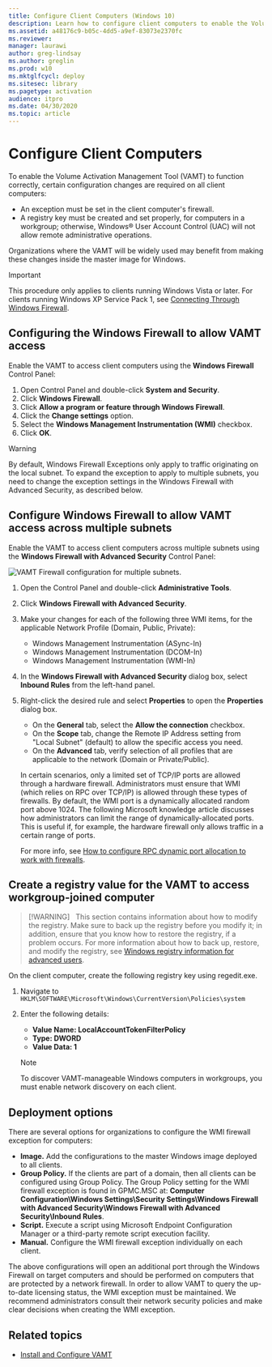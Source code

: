 ```yaml
---
title: Configure Client Computers (Windows 10)
description: Learn how to configure client computers to enable the Volume Activation Management Tool (VAMT) to function correctly.
ms.assetid: a48176c9-b05c-4dd5-a9ef-83073e2370fc
ms.reviewer: 
manager: laurawi
author: greg-lindsay
ms.author: greglin
ms.prod: w10
ms.mktglfcycl: deploy
ms.sitesec: library
ms.pagetype: activation
audience: itpro
ms.date: 04/30/2020
ms.topic: article
---
```


# Configure Client Computers

To enable the Volume Activation Management Tool (VAMT) to function correctly, certain configuration changes are required on all client computers:

- An exception must be set in the client computer's firewall.
- A registry key must be created and set properly, for computers in a workgroup; otherwise, Windows® User Account Control (UAC) will not allow remote administrative operations.

Organizations where the VAMT will be widely used may benefit from making these changes inside the master image for Windows.

> [!IMPORTANT]
> This procedure only applies to clients running Windows Vista or later. For clients running Windows XP Service Pack 1, see [Connecting Through Windows Firewall](/windows/win32/wmisdk/connecting-to-wmi-remotely-with-vbscript).

## Configuring the Windows Firewall to allow VAMT access

Enable the VAMT to access client computers using the **Windows Firewall** Control Panel:

1. Open Control Panel and double-click **System and Security**.
2. Click **Windows Firewall**.
3. Click **Allow a program or feature through Windows Firewall**.
4. Click the **Change settings** option.
5. Select the **Windows Management Instrumentation (WMI)** checkbox.
6. Click **OK**.

> [!WARNING]
> By default, Windows Firewall Exceptions only apply to traffic originating on the local subnet. To expand the exception to apply to multiple subnets, you need to change the exception settings in the Windows Firewall with Advanced Security, as described below.

## Configure Windows Firewall to allow VAMT access across multiple subnets

Enable the VAMT to access client computers across multiple subnets using the **Windows Firewall with Advanced Security** Control Panel:

![VAMT Firewall configuration for multiple subnets.](images/dep-win8-l-vamt-firewallconfigurationformultiplesubnets.gif)

1. Open the Control Panel and double-click **Administrative Tools**.
2. Click **Windows Firewall with Advanced Security**.
3. Make your changes for each of the following three WMI items, for the applicable Network Profile (Domain, Public, Private):

   - Windows Management Instrumentation (ASync-In)
   - Windows Management Instrumentation (DCOM-In)
   - Windows Management Instrumentation (WMI-In)

4. In the **Windows Firewall with Advanced Security** dialog box, select **Inbound Rules** from the left-hand panel.
  
5. Right-click the desired rule and select **Properties** to open the **Properties** dialog box.
  
   - On the **General** tab, select the **Allow the connection** checkbox.
   - On the **Scope** tab, change the Remote IP Address setting from "Local Subnet" (default) to allow the specific access you need.
   - On the **Advanced** tab, verify selection of all profiles that are applicable to the network (Domain or Private/Public).

   In certain scenarios, only a limited set of TCP/IP ports are allowed through a hardware firewall. Administrators must ensure that WMI (which relies on RPC over TCP/IP) is allowed through these types of firewalls. By default, the WMI port is a dynamically allocated random port above 1024. The following Microsoft knowledge article discusses how administrators can limit the range of dynamically-allocated ports. This is useful if, for example, the hardware firewall only allows traffic in a certain range of ports.

   For more info, see [How to configure RPC dynamic port allocation to work with firewalls](/troubleshoot/windows-server/networking/default-dynamic-port-range-tcpip-chang).

## Create a registry value for the VAMT to access workgroup-joined computer

> [!WARNING]  
> This section contains information about how to modify the registry. Make sure to back up the registry before you modify it; in addition, ensure that you know how to restore the registry, if a problem occurs. For more information about how to back up, restore, and modify the registry, see [Windows registry information for advanced users](/troubleshoot/windows-server/performance/windows-registry-advanced-users).

On the client computer, create the following registry key using regedit.exe.

1. Navigate to `HKLM\SOFTWARE\Microsoft\Windows\CurrentVersion\Policies\system`
2. Enter the following details:

   - **Value Name: LocalAccountTokenFilterPolicy**
   - **Type: DWORD**
   - **Value Data: 1**

   > [!NOTE]
   > To discover VAMT-manageable Windows computers in workgroups, you must enable network discovery on each client.

## Deployment options

There are several options for organizations to configure the WMI firewall exception for computers:

- **Image.** Add the configurations to the master Windows image deployed to all clients.
- **Group Policy.** If the clients are part of a domain, then all clients can be configured using Group Policy. The Group Policy setting for the WMI firewall exception is found in GPMC.MSC at: **Computer Configuration\\Windows Settings\\Security Settings\\Windows Firewall with Advanced Security\\Windows Firewall with Advanced Security\\Inbound Rules**.
- **Script.** Execute a script using Microsoft Endpoint Configuration Manager or a third-party remote script execution facility.
- **Manual.** Configure the WMI firewall exception individually on each client.

The above configurations will open an additional port through the Windows Firewall on target computers and should be performed on computers that are protected by a network firewall. In order to allow VAMT to query the up-to-date licensing status, the WMI exception must be maintained. We recommend administrators consult their network security policies and make clear decisions when creating the WMI exception.

## Related topics

- [Install and Configure VAMT](install-configure-vamt.md)
